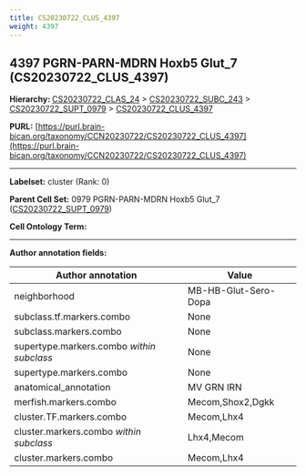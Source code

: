 ```yaml
---
title: CS20230722_CLUS_4397
weight: 4397
---
```

## 4397 PGRN-PARN-MDRN Hoxb5 Glut_7 (CS20230722_CLUS_4397)
<b>Hierarchy: </b>
[CS20230722_CLAS_24](../CS20230722_CLAS_24) >
[CS20230722_SUBC_243](../CS20230722_SUBC_243) >
[CS20230722_SUPT_0979](../CS20230722_SUPT_0979) >
[CS20230722_CLUS_4397](../CS20230722_CLUS_4397)

**PURL:** [https://purl.brain-bican.org/taxonomy/CCN20230722/CS20230722_CLUS_4397](https://purl.brain-bican.org/taxonomy/CCN20230722/CS20230722_CLUS_4397)

---


**Labelset:** cluster (Rank: 0)

**Parent Cell Set:** 0979 PGRN-PARN-MDRN Hoxb5 Glut_7 ([CS20230722_SUPT_0979](../CS20230722_SUPT_0979))



**Cell Ontology Term:** 

[MARKER GENES.]: #


---

[TRANSFERRED ANNOTATIONS.]: #


[AUTHOR ANNOTATION FIELDS.]: #


**Author annotation fields:**

| Author annotation | Value |
|-------------------|-------|
|neighborhood|MB-HB-Glut-Sero-Dopa|
|subclass.tf.markers.combo|None|
|subclass.markers.combo|None|
|supertype.markers.combo _within subclass_|None|
|supertype.markers.combo|None|
|anatomical_annotation|MV GRN IRN|
|merfish.markers.combo|Mecom,Shox2,Dgkk|
|cluster.TF.markers.combo|Mecom,Lhx4|
|cluster.markers.combo _within subclass_|Lhx4,Mecom|
|cluster.markers.combo|Mecom,Lhx4|
